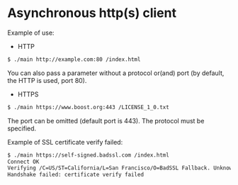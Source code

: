 # Asynchronous http(s) client

Example of use:

- HTTP
```sh
$ ./main http://example.com:80 /index.html
```
You can also pass a parameter without a protocol or(and) port (by default, the HTTP is used, port 80).


- HTTPS
```sh
$ ./main https://www.boost.org:443 /LICENSE_1_0.txt
```
The port can be omitted (default port is 443). The protocol must be specified.


Example of SSL certificate verify failed:

```sh
$ ./main https://self-signed.badssl.com /index.html
Connect OK 
Verifying /C=US/ST=California/L=San Francisco/O=BadSSL Fallback. Unknown subdomain or no SNI./CN=badssl-fallback-unknown-subdomain-or-no-sni
Handshake failed: certificate verify failed
```
